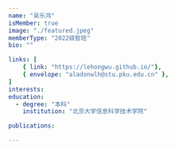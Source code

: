 ```yaml
---
name: "吴乐鸿"
isMember: true
image: "./featured.jpeg"
memberType: "2022级智班"
bio: ""

links: [
    { link: "https://lehongwu.github.io/"},
    { envelope: "aladonwlh@stu.pku.edu.cn" },
]
interests:
education:
  - degree: "本科"
    institution: "北京大学信息科学技术学院"

publications:

---
```


